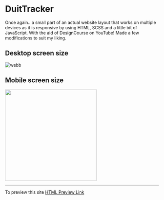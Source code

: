 # DuitTracker

Once again.. a small part of an actual website layout that works on multiple devices as it is responsive by using HTML, SCSS and a little bit of JavaScript. 
With the aid of DesignCourse on YouTube! Made a few modifications to suit my liking. 

## Desktop screen size
![webb](https://user-images.githubusercontent.com/107899176/193479041-0404de47-ffb0-4a52-a4f1-a3656e6d44f4.png)

## Mobile screen size 
<img src= "https://user-images.githubusercontent.com/107899176/193478977-856207f1-f87c-447c-947d-7a662e92d453.png" width="300">

-----------------
To preview this site [HTML Preview Link](https://htmlpreview.github.io/?https://github.com/rafhh/DuitTracker/blob/master/index.html)
